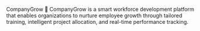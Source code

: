 CompanyGrow 💼
CompanyGrow is a smart workforce development platform that enables organizations to nurture employee growth through tailored training, intelligent project allocation, and real-time performance tracking.

